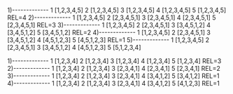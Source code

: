 1)-------------
1 [1,2,3,4,5]
2 [1,2,3,4,5]
3 [1,2,3,4,5]
4 [1,2,3,4,5]
5 [1,2,3,4,5]
REL=4
2)-------------
1 [1,2,3,4,5]
2 [2,3,4,5,1]
3 [2,3,4,5,1]
4 [2,3,4,5,1]
5 [2,3,4,5,1]
REL=3
3)-------------
1 [1,2,3,4,5]
2 [2,3,4,5,1]
3 [3,4,5,1,2]
4 [3,4,5,1,2]
5 [3,4,5,1,2]
REL=2
4)-------------
1 [1,2,3,4,5]
2 [2,3,4,5,1]
3 [3,4,5,1,2]
4 [4,5,1,2,3]
5 [4,5,1,2,3]
REL=1
5)-------------
1 [1,2,3,4,5]
2 [2,3,4,5,1]
3 [3,4,5,1,2]
4 [4,5,1,2,3]
5 [5,1,2,3,4]



1)-------------
1 [1,2,3,4]
2 [1,2,3,4]
3 [1,2,3,4]
4 [1,2,3,4]
5 [1,2,3,4]
REL=3
2)-------------
1 [1,2,3,4]
2 [1,2,3,4]
3 [2,3,4,1]
4 [2,3,4,1]
5 [2,3,4,1]
REL=2
3)-------------
1 [1,2,3,4]
2 [1,2,3,4]
3 [2,3,4,1]
4 [3,4,1,2]
5 [3,4,1,2]
REL=1
4)-------------
1 [1,2,3,4]
2 [1,2,3,4]
3 [2,3,4,1]
4 [3,4,1,2]
5 [4,1,2,3]
REL=1
